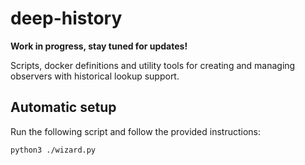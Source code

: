 # deep-history

**Work in progress, stay tuned for updates!**

Scripts, docker definitions and utility tools for creating and managing observers with historical lookup support.

## Automatic setup

Run the following script and follow the provided instructions:

```
python3 ./wizard.py
```
